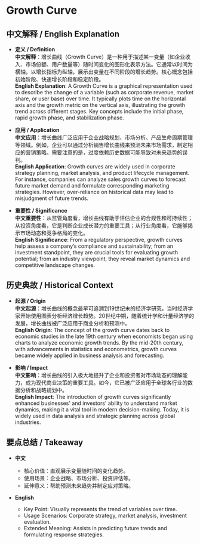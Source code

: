 # Growth Curve

## 中文解释 / English Explanation

* **定义 / Definition**  
  **中文解释**：增长曲线（Growth Curve）是一种用于描述某一变量（如企业收入、市场份额、用户数量等）随时间变化的图形化表示方法。它通常以时间为横轴，以增长指标为纵轴，展示出变量在不同阶段的增长趋势。核心概念包括初始阶段、快速增长阶段和稳定阶段。  
  **English Explanation**: A Growth Curve is a graphical representation used to describe the change of a variable (such as corporate revenue, market share, or user base) over time. It typically plots time on the horizontal axis and the growth metric on the vertical axis, illustrating the growth trend across different stages. Key concepts include the initial phase, rapid growth phase, and stabilization phase.

* **应用 / Application**  
  **中文应用**：增长曲线广泛应用于企业战略规划、市场分析、产品生命周期管理等领域。例如，企业可以通过分析销售增长曲线来预测未来市场需求，制定相应的营销策略。需要注意的是，过度依赖历史数据可能导致对未来趋势的误判。  
  **English Application**: Growth curves are widely used in corporate strategy planning, market analysis, and product lifecycle management. For instance, companies can analyze sales growth curves to forecast future market demand and formulate corresponding marketing strategies. However, over-reliance on historical data may lead to misjudgment of future trends.

* **重要性 / Significance**  
  **中文重要性**：从监管角度看，增长曲线有助于评估企业的合规性和可持续性；从投资角度看，它是判断企业成长潜力的重要工具；从行业角度看，它能够揭示市场动态和竞争格局的变化。  
  **English Significance**: From a regulatory perspective, growth curves help assess a company’s compliance and sustainability; from an investment standpoint, they are crucial tools for evaluating growth potential; from an industry viewpoint, they reveal market dynamics and competitive landscape changes.

## 历史典故 / Historical Context

* **起源 / Origin**  
  **中文起源**：增长曲线的概念最早可追溯到19世纪末的经济学研究，当时经济学家开始使用图表分析经济增长趋势。20世纪中期，随着统计学和计量经济学的发展，增长曲线被广泛应用于商业分析和预测中。  
  **English Origin**: The concept of the growth curve dates back to economic studies in the late 19th century when economists began using charts to analyze economic growth trends. By the mid-20th century, with advancements in statistics and econometrics, growth curves became widely applied in business analysis and forecasting.

* **影响 / Impact**  
  **中文影响**：增长曲线的引入极大地提升了企业和投资者对市场动态的理解能力，成为现代商业决策的重要工具。如今，它已被广泛应用于全球各行业的数据分析和战略规划中。  
  **English Impact**: The introduction of growth curves significantly enhanced businesses' and investors' ability to understand market dynamics, making it a vital tool in modern decision-making. Today, it is widely used in data analysis and strategic planning across global industries.

## 要点总结 / Takeaway

* **中文**  
  - 核心价值：直观展示变量随时间的变化趋势。  
  - 使用场景：企业战略、市场分析、投资评估等。  
  - 延伸意义：帮助预测未来趋势并制定应对策略。

* **English**  
  - Key Point: Visually represents the trend of variables over time.  
  - Usage Scenarios: Corporate strategy, market analysis, investment evaluation.  
  - Extended Meaning: Assists in predicting future trends and formulating response strategies.